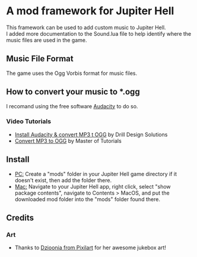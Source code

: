 # A mod framework for Jupiter Hell
This framework can be used to add custom music to Jupiter Hell.<br/>
I added more documentation to the Sound.lua file to help identify where the music files are used in the game.

## Music File Format
The game uses the Ogg Vorbis format for music files.

## How to convert your music to *.ogg
I recomand using the free software [Audacity](https://www.audacityteam.org/) to do so.
### Video Tutorials
  - [Install Audacity & convert MP3 t OGG](https://www.youtube.com/watch?v=UlTVuDe63fw) by Drill Design Solutions
 - [Convert MP3 to OGG](https://www.youtube.com/watch?v=fOKShUcpzcg) by Master of Tutorials


## Install
  - <ins>PC:</ins> Create a "mods" folder in your Jupiter Hell game directory if it doesn't exist, then add the folder there.<br/>
  - <ins>Mac:</ins> Navigate to your Jupiter Hell app, right click, select "show package contents", navigate to Contents > MacOS, and put the downloaded mod folder into the "mods" folder found there.

## Credits
### Art
 - Thanks to [Dzioonia from Pixilart](https://www.pixil.art/dzioonia) for her awesome jukebox art!
